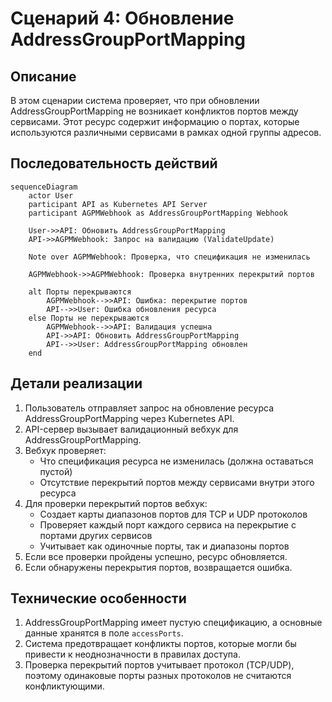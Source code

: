 # Сценарий 4: Обновление AddressGroupPortMapping

## Описание
В этом сценарии система проверяет, что при обновлении AddressGroupPortMapping не возникает конфликтов портов между сервисами. Этот ресурс содержит информацию о портах, которые используются различными сервисами в рамках одной группы адресов.

## Последовательность действий

```mermaid
sequenceDiagram
    actor User
    participant API as Kubernetes API Server
    participant AGPMWebhook as AddressGroupPortMapping Webhook
    
    User->>API: Обновить AddressGroupPortMapping
    API->>AGPMWebhook: Запрос на валидацию (ValidateUpdate)
    
    Note over AGPMWebhook: Проверка, что спецификация не изменилась
    
    AGPMWebhook->>AGPMWebhook: Проверка внутренних перекрытий портов
    
    alt Порты перекрываются
        AGPMWebhook-->>API: Ошибка: перекрытие портов
        API-->>User: Ошибка обновления ресурса
    else Порты не перекрываются
        AGPMWebhook-->>API: Валидация успешна
        API->>API: Обновить AddressGroupPortMapping
        API-->>User: AddressGroupPortMapping обновлен
    end
```

## Детали реализации

1. Пользователь отправляет запрос на обновление ресурса AddressGroupPortMapping через Kubernetes API.
2. API-сервер вызывает валидационный вебхук для AddressGroupPortMapping.
3. Вебхук проверяет:
   - Что спецификация ресурса не изменилась (должна оставаться пустой)
   - Отсутствие перекрытий портов между сервисами внутри этого ресурса
4. Для проверки перекрытий портов вебхук:
   - Создает карты диапазонов портов для TCP и UDP протоколов
   - Проверяет каждый порт каждого сервиса на перекрытие с портами других сервисов
   - Учитывает как одиночные порты, так и диапазоны портов
5. Если все проверки пройдены успешно, ресурс обновляется.
6. Если обнаружены перекрытия портов, возвращается ошибка.

## Технические особенности

1. AddressGroupPortMapping имеет пустую спецификацию, а основные данные хранятся в поле `accessPorts`.
2. Система предотвращает конфликты портов, которые могли бы привести к неоднозначности в правилах доступа.
3. Проверка перекрытий портов учитывает протокол (TCP/UDP), поэтому одинаковые порты разных протоколов не считаются конфликтующими.